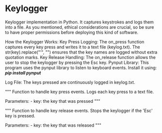 # Keylogger

Keylogger implementation in Python. It captures keystrokes and logs them into a file. As you mentioned, ethical considerations are crucial, so be sure to have proper permissions before deploying this kind of software.

How the Keylogger Works:
Key Press Logging:
The on_press function captures every key press and writes it to a text file (keylog.txt).
The str(key).replace("'", "") ensures that the key names are logged without extra quotation marks.
Key Release Handling:
The on_release function allows the user to stop the keylogger by pressing the Esc key.
Pynput Library:
This program uses the pynput library to listen to keyboard events.
Install it using:
***pip install pynput***

Log File:
The keys pressed are continuously logged in keylog.txt.



 """
    Function to handle key press events.
    Logs each key press to a text file.

   Parameters:
    - key: the key that was pressed
 """
    
        
  """
    Function to handle key release events.
    Stops the keylogger if the 'Esc' key is pressed.

  Parameters:
    - key: the key that was released
  """
